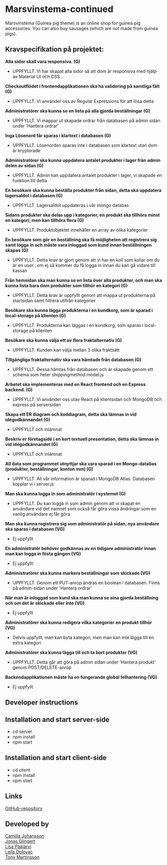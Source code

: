 # Marsvinstema-continued

Marsvinstema (Guinea pig theme) is an online shop for guinea pig accessories.
You can also buy sausages (which are not made from guinea pigs).

## Kravspecifikation på projektet:

**Alla sidor skall vara responsiva. (G)**

-  UPPFYLLT. Vi har skapat alla sidor så att dom är responsiva med hjälp av Material UI och CSS .

**Checkoutflödet i frontendapplikationen ska ha validering på samtliga fält (G)**

-  UPPFYLLT. Vi använder oss av Regular Expressions för att lösa detta

**Administratörer ska kunna se en lista på alla gjorda beställningar (G)**

-  UPPFYLLT. Vi mappar ut skapade ordrar från databasen på admin sidan under 'Hantera ordrar'

**Inga Lösenord får sparas i klartext i databasen (G)**

-  UPPFYLLT. Lösenorden sparas inte i databasen som klartext utan dom är krypterade

**Administratörer ska kunna uppdatera antalet produkter i lager från admin delen av sidan (G)**

-  UPPFYLLT. Admin kan uppdatera antalet produkter i lager, vi skapade en funktion till detta

**En besökare ska kunna beställa produkter från sidan, detta ska uppdatera lagersaldot i databasen (G)**

-  UPPFYLLT. Lagersaldot uppdateras i vår mongo databas

**Sidans produkter ska delas upp i kategorier, en produkt ska tillhöra minst en kategori, men kan tillhöra flera (G)**

-  UPPFYLLT. Produktobjektet innehåller en array av olika kategorier

**En besökare som gör en beställning ska få möjligheten att registrera sig samt logga in och måste vara inloggad som kund innan beställningen skapas (G)**

-  UPPFYLLT. Detta krav är gjort genom att vi har en koll som kollar om du är en user , om ej så kommer du få logga in innan du kan gå vidare till kassan

**Från hemsidan ska man kunna se en lista över alla produkter, och man ska kunna lista bara dom produkter som tillhör en kategori (G)**

-  UPPFYLLT. Detta krav är uppfyllt genom att mappa ut produkterna på startsidan samt filtrera utifrån kategorier

**Besökare ska kunna lägga produkterna i en kundkorg, som är sparad i local-storage på klienten (G)**

-  UPPFYLLT. Produkterna kan läggas i en kundkorg, som sparas i local-storage på klienten

**Besökare ska kunna välja ett av flera fraktalternativ (G)**

-  UPPFYLLT. Kunden kan välja mellan 3 olika fraktsätt

**Tillgängliga fraktalternativ ska vara hämtade från databasen (G)**

-  UPPFYLLT. Dessa hämtas från databasen och är skapade genom ett schema som heter shippingmethod.model.js

**Arbetet ska implementeras med en React frontend och en Express backend. (G)**

-  UPPFYLLT. Vi använder oss utav React på klientsidan och MongoDB och express på serversidan

**Skapa ett ER diagram och koddiagram, detta ska lämnas in vid idégodkännandet (G)**

-  UPPFYLLT och inlämnat

**Beskriv er företagsidé i en kort textuell presentation, detta ska lämnas in vid idégodkännandet (G)**

-  UPPFYLLT och inlämnat

**All data som programmet utnyttjar ska vara sparad i en Mongo-databas (produkter, beställningar, konton mm) (G)**

-  UPPFYLLT. All vår information är sparad i MongoDB Atlas. Databasen kopplar vi i server.js

**Man ska kunna logga in som administratör i systemet (G)**

-  UPPFYLLT. Du kan logga in som admin genom att vi skapat en användare vid det namnet som också får göra vissa ändringar som en vanlig användare ej får göra

**Man ska kunna registrera sig som administratör på sidan, nya användare ska sparas i databasen (VG)**

-  Ej uppfyllt

**En administratör behöver godkännas av en tidigare administratör innan man kan logga in fösta gången (VG)**

-  Ej uppfyllt

**Administratörer ska kunna markera beställningar som skickade (VG)**

-  UPPFYLLT. Genom ett PUT-anrop ändras en boolean i databasen. Finns på admin-sidan under 'Hantera ordrar'

**När man är inloggad som kund ska man kunna se sina gjorda beställning och om det är skickade eller inte (VG)**

-  Ej uppfyllt

**Administratörer ska kunna redigera vilka kategorier en produkt tillhör (VG)**

-  Delvis uppfyllt, man kan byta kategori, men man kan inte lägga till en extra kategori

**Administratörer ska kunna lägga till och ta bort produkter (VG)**

-  UPPFYLLT. Detta går att göra på admin sidan under 'Hantera produkt' genom POST/DELETE-anrop

**Backendapplikationen måste ha en fungerande global felhantering (VG)**

-  Ej uppfyllt

## Developer instructions

## Installation and start server-side

-  cd server
-  npm install
-  npm start

## Installation and start client-side

-  cd client
-  npm install
-  npm start

## Links

[GitHub-repository](https://github.com/lisapaajarvi/marsvinstema-continued)

## Developed by

[Camilla Johansson](https://github.com/millifrill)  
[Jonas Glingert](https://github.com/mrgling)  
[Lisa Pääjärvi](https://github.com/lisapaajarvi)  
[Lejla Dolovac](https://github.com/LejlaDolovac)  
[Tony Martinsson](https://github.com/TonyMartinsson)
